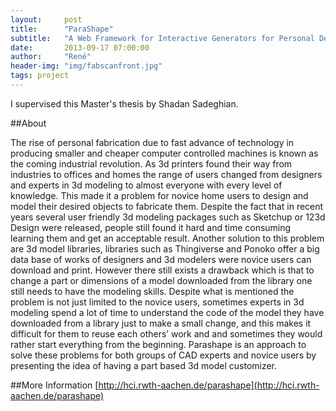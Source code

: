 ```yaml
---
layout:     post
title:      "ParaShape"
subtitle:   "A Web Framework for Interactive Generators for Personal Design"
date:       2013-09-17 07:00:00
author:     "René"
header-img: "img/fabscanfront.jpg"
tags: project
---
```

I supervised this Master's thesis by Shadan Sadeghian.

##About

The rise of personal fabrication due to fast advance of technology in producing smaller and cheaper computer controlled machines is known as the coming industrial revolution. As 3d printers found their way from industries to offices and homes the range of users changed from designers and experts in 3d modeling to almost everyone with every level of knowledge. This made it a problem for novice home users to design and model their desired objects to fabricate them. Despite the fact that in recent years several user friendly 3d modeling packages such as Sketchup or 123d Design were released, people still found it hard and time consuming learning them and get an acceptable result. Another solution to this problem are 3d model libraries, libraries such as Thingiverse and Ponoko offer a big data base of works of designers and 3d modelers were novice users can download and print. However there still exists a drawback which is that to change a part or dimensions of a model downloaded from the library one still needs to have the modeling skills. Despite what is mentioned the problem is not just limited to the novice users, sometimes experts in 3d modeling spend a lot of time to understand the code of the model they have downloaded from a library just to make a small change, and this makes it difficult for them to reuse each others’ work and and sometimes they would rather start everything from the beginning.
Parashape is an approach to solve these problems for both groups of CAD experts and novice users by presenting the idea of having a part based 3d model customizer.

##More Information
[http://hci.rwth-aachen.de/parashape](http://hci.rwth-aachen.de/parashape)